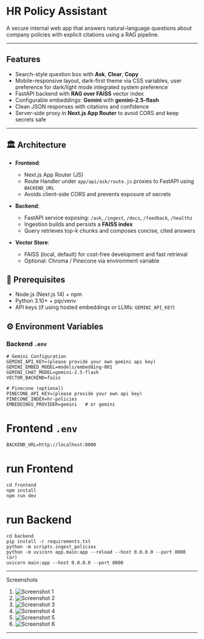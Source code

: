 # HR Policy Assistant

A secure internal web app that answers natural-language questions about company policies with explicit citations using a RAG pipeline.

---

##  Features

-  Search-style question box with **Ask**, **Clear**, **Copy**  
-  Mobile-responsive layout, dark-first theme via CSS variables, user preference for dark/light mode integrated system preference
-  FastAPI backend with **RAG over FAISS** vector index  
-  Configurable embeddings: **Gemini** with **gemini-2.5-flash**  
-  Clean JSON responses with citations and confidence  
-  Server-side proxy in **Next.js App Router** to avoid CORS and keep secrets safe  

---

## 🏛 Architecture

- **Frontend**:  
  - Next.js App Router (JS)  
  - Route Handler under `app/api/ask/route.js` proxies to FastAPI using `BACKEND_URL`  
  - Avoids client-side CORS and prevents exposure of secrets  

- **Backend**:  
  - FastAPI service exposing: `/ask`, `/ingest`, `/docs`, `/feedback`, `/healthz`  
  - Ingestion builds and persists a **FAISS index**  
  - Query retrieves top-k chunks and composes concise, cited answers  

- **Vector Store**:  
  - FAISS (local, default) for cost-free development and fast retrieval  
  - Optional: Chroma / Pinecone via environment variable  



## 🔧 Prerequisites

- Node.js (Next.js 14) + npm  
- Python 3.10+ + pip/venv  
- API keys (if using hosted embeddings or LLMs:  `GEMINI_API_KEY`)  


## ⚙️ Environment Variables

### Backend `.env`
```env
# Gemini Configuration
GEMINI_API_KEY=(please provide your own gemini api key)
GEMINI_EMBED_MODEL=models/embedding-001
GEMINI_CHAT_MODEL=gemini-2.5-flash
VECTOR_BACKEND=faiss

# Pinecone (optional)
PINECONE_API_KEY=(please provide your own api key)
PINECONE_INDEX=hr-policies
EMBEDDINGS_PROVIDER=gemini   # or gemini
```
# Frontend `.env`
```env
BACKEND_URL=http://localhost:8000
```
# run Frontend
```env
cd frontend
npm install
npm run dev
```
# run Backend
```env
cd backend
pip install -r requirements.txt
python -m scripts.ingest_policies
python -m uvicorn app.main:app --reload --host 0.0.0.0 --port 8000
(or)
uvicorn main:app --host 0.0.0.0 --port 8000
```
---
Screenshots
1. ![Screenshot 1](/assets/ss1.png)
2. ![Screenshot 2](/assets/ss2.png)
3. ![Screenshot 3](/assets/ss3.png)
4. ![Screenshot 4](/assets/ss4.png)
5. ![Screenshot 5](/assets/ss5.png)
6. ![Screenshot 6](/assets/ss6.png)

--- 